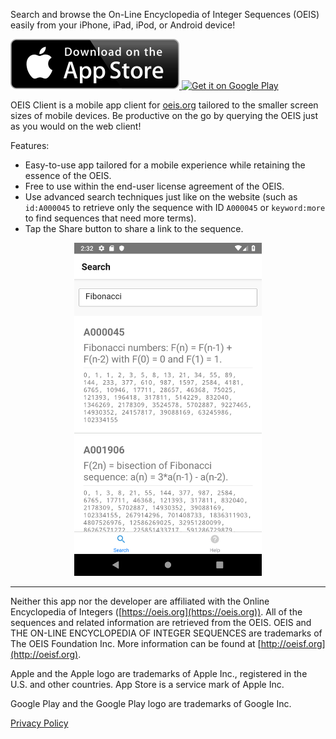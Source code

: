Search and browse the On-Line Encyclopedia of Integer Sequences (OEIS) easily from your iPhone, iPad, iPod, or Android device!

<a href="https://itunes.apple.com/us/app/oeis-client/id1253817975?ls=1&mt=8">
  <img src="Download_on_the_App_Store_Badge_US-UK_135x40.svg" alt="Download on the App Store" />
</a> <a href='https://play.google.com/store/apps/details?id=com.muhammadsharifmoustafa.oeisclient&pcampaignid=MKT-Other-global-all-co-prtnr-py-PartBadge-Mar2515-1'>
  <img class="google-play-badge" alt='Get it on Google Play' src='https://play.google.com/intl/en_us/badges/images/generic/en_badge_web_generic.png' style='width: 155px;'
/>
</a>

OEIS Client is a mobile app client for
[oeis.org](https://oeis.org) tailored to the smaller screen sizes of mobile devices. Be productive on the go by querying the OEIS
just as you would on the web client!

Features:
- Easy-to-use app tailored for a mobile experience while retaining the essence of the OEIS.
- Free to use within the end-user license agreement of the OEIS.
- Use advanced search techniques just like on the website (such as `id:A000045` to retrieve only the sequence with ID `A000045` or `keyword:more` to find sequences that need more terms).
- Tap the Share button to share a link to the sequence.

<div style="text-align: center"><img class="google-play-badge" alt='Screenshot of OEIS Client' src='./screenshot.png' style='width: 300px;' /></div>

---

Neither this app nor the developer are affiliated with the Online Encyclopedia of Integers ([https://oeis.org](https://oeis.org)).  All of the sequences and related information are retrieved from the OEIS. OEIS and THE ON-LINE ENCYCLOPEDIA OF INTEGER SEQUENCES are trademarks of The OEIS Foundation Inc. More information can be found at [http://oeisf.org](http://oeisf.org).

Apple and the Apple logo are trademarks of Apple Inc., registered in the U.S. and other countries. App Store is a service mark of Apple Inc.

Google Play and the Google Play logo are trademarks of Google Inc.

[Privacy Policy](./PRIVACY.md)
